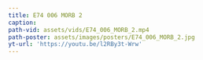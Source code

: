 ```yaml
---
title: E74 006 MORB 2
caption:
path-vid: assets/vids/E74_006_MORB_2.mp4
path-poster: assets/images/posters/E74_006_MORB_2.jpg
yt-url: 'https://youtu.be/l2RBy3t-Wrw'
---
```

